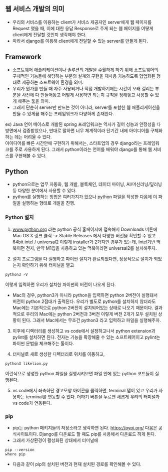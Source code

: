 ## 웹 서비스 개발의 의미
- 우리의 서비스를 이용하는 client가 서비스 제공자인 server에게 웹 페이지를 Request 했을 때, 이에 대한 응답 Response로 주게 되는 웹 페이지를 어떻게 client에게 전달할 것인지 생각해야 한다.
- 따라서 django를 이용해 client에게 전달할 수 있는 server를 만들게 된다.

## Framework
- 소프트웨어 애플리케이션이나 솔루션의 개발을 수월하게 하기 위해 소프트웨어의 구체적인 기능들에 해당하는 부분의 설계와 구현을 재사용 가능하도록 협업화된 형태로 제공하는 소프트웨어 환경을 의미.
- 우리가 뭔가를 만들 때 자주 사용되거나 직접 개발하기에는 시간이 오래 걸리는 부분을 사전에 다 만들어놓고 어떻게 사용하면 되는지 규칙을 정해놓고 사용할 수 있게 해주는 툴을 의미.
- 그래서 단순히 server만 만드는 것이 아니라, server를 포함한 웹 애플리케이션을 만들 수 있게끔 해주는 프레임워크가 다양하게 존재한다.

ex) Java 언어 베이스로 개발된 spring 프레임워크는 역사가 길어 성능과 안정성을 다방면에서 검증받았으나, 반대로 말하면 너무 체계적이라 단기간 내에 아이디어를 구체화하는 데는 어려울 수 있다.     
    아이디어를 빠른 시간안에 구현하기 위해서는, 스타트업의 경우 django라는 프레임워크를 주로 사용하게 된다. 그래서 python이라는 언어를 배워야 django를 통해 웹 서비스를 구현해볼 수 있다.

## Python
- python으로는 업무 자동화, 웹 개발, 블록체인, 데이터 마이닝, AI/머신러닝/딮러닝 등 다양한 분야에서 사용할 수 있다.
- python를 실행하는 방법은 여러가지가 있으나 python 파일을 작성한 다음에 이 파일을 실행하는 형태로 개발을 진행.

### Python 설치
1. www.python.org 라는 python 공식 홈페이지에 접속해서 Downloads 버튼에 Mac OS X 링크 클릭 -> Stable Releases 에서 다양한 버전을 확인할 수 있고 64bit intel / universal2 이렇게 installer가 2가지인 경우가 있는데, Intel기반 맥북이면 전자, 만약 M1칩을 사용하고 있는 맥북이라면 universal2를 설치해주자. 

2. 설치 프로그램을 다 실행하고 파이썬 설치가 완료되었다면, 정상적으로 설치가 되었는지 확인하기 위해 터미널을 열고
```terminal
python3 -V
```
이렇게 입력하면 우리가 설치한 파이썬의 버전이 나오게 된다. 
- Mac의 경우, python3가 아니라 python을 입력하면 python 2버전이 실행돼서 버전이 python 2점대가 출력된다. 우리가 별도로 python를 설치하지 않더라도 Mac에는 기본적으로 python 2버전이 설치되어있는 상태로 나오기 때문이다. 결과적으로 우리의 Mac에는 python 2버전과 3버전 이렇게 버전 2개가 모두 설치된 상황이 된다. 그래서 Mac에서는 무조건 python3 라고 입력하고 파일을 실행해주자.

3. 이후에 디렉터리를 생성하고 vs code에서 설정하고나서 python extension과 pylint를 설치하면 된다. 전자는 기능을 확장해줄 수 있는 소프트웨어이고 pylint는 파이썬 문법을 체크해주는 툴이다.

4. 터미널로 새로 생성한 디렉터리로 위치를 이동하고, 
```terminal
python3 likelion.py
```
이런식으로 생성한 python 파일을 실행시켜보면 파일 안에 있는 python 코드들이 실행된다.

5. vs code에서 좌측하단 경고모양 아이콘을 클릭하면, terminal 탭이 있고 우리가 사용하는 terminal를 연동할 수 있다. 더하기 버튼을 누르면 새롭게 우리의 터미널과 vs code가 연동된다. 


### pip
- pip는 python 패키지들의 저장소라고 생각하면 된다. https://pypi.org/ 다음은 공식사이트이다. Django를 다운로드 할 때도 pip를 사용해서 다운로드 하게 된다.
- 그래서 가상환경이 활성화된 상태에서 터미널에 

```terminal
pip --version
where pip
```

- 다음과 같이 pip의 설치된 버전과 현재 설치된 경로를 확인해볼 수 있다.
